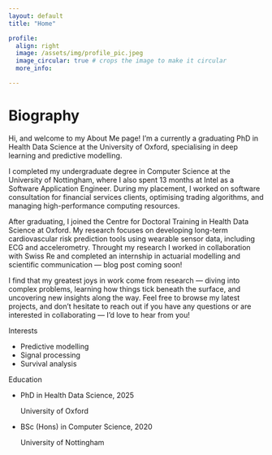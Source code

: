 ```yaml
---
layout: default
title: "Home"

profile:
  align: right
  image: /assets/img/profile_pic.jpeg
  image_circular: true # crops the image to make it circular
  more_info:

---
```

# Biography
Hi, and welcome to my About Me page! I’m a currently a graduating PhD in Health Data Science at the University of Oxford, specialising in deep learning and predictive modelling.

I completed my undergraduate degree in Computer Science at the University of Nottingham, where I also spent 13 months at Intel as a Software Application Engineer. During my placement, I worked on software consultation for financial services clients, optimising trading algorithms, and managing high-performance computing resources.

After graduating, I joined the Centre for Doctoral Training in Health Data Science at Oxford. My research focuses on developing long-term cardiovascular risk prediction tools using wearable sensor data, including ECG and accelerometry. Throught my research I worked in collaboration with Swiss Re and completed an internship in actuarial modelling and scientific communication — blog post coming soon!

I find that my greatest joys in work come from research — diving into complex problems, learning how things tick beneath the surface, and uncovering new insights along the way. Feel free to browse my latest projects, and don’t hesitate to reach out if you have any questions or are interested in collaborating — I’d love to hear from you!
<div class="row mt-5">

  <div class="col-md-5">
    <div class="section-subheading">Interests</div>
    <ul class="ul-interests mb-0">
      <li>Predictive modelling</li>
      <li>Signal processing</li>
      <li>Survival analysis</li>
    </ul>
  </div>

  <div class="col-md-7">
    <div class="section-subheading">Education</div>
    <ul class="ul-edu fa-ul mb-0">
      <li>
        <i class="fa-li fas fa-graduation-cap"></i>
        <div class="description">
          <p class="course">PhD in Health Data Science, 2025</p>
          <p class="institution">University of Oxford</p>
        </div>
      </li>
      <li>
        <i class="fa-li fas fa-graduation-cap"></i>
        <div class="description">
          <p class="course">BSc (Hons) in Computer Science, 2020</p>
          <p class="institution">University of Nottingham</p>
        </div>
      </li>
    </ul>
  </div>

</div>
